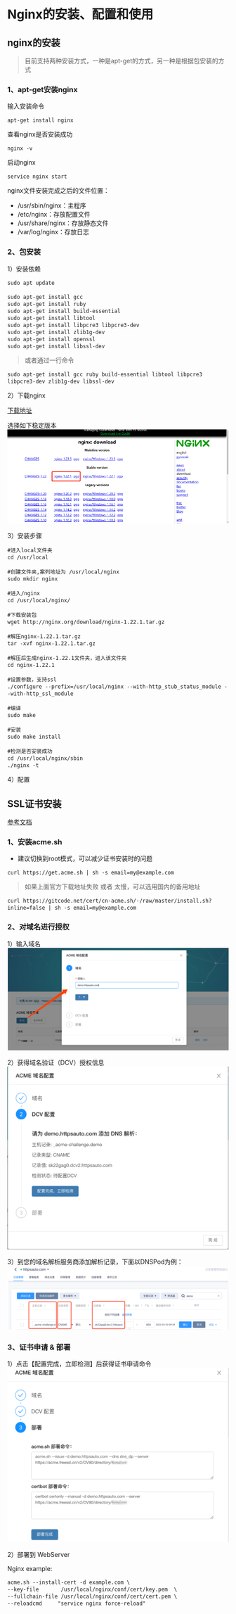# Nginx的安装、配置和使用

## nginx的安装

>  目前支持两种安装方式，一种是apt-get的方式，另一种是根据包安装的方式

### 1、apt-get安装nginx

输入安装命令
```
apt-get install nginx
```

查看nginx是否安装成功
```
nginx -v
```

启动nginx
```
service nginx start
```

nginx文件安装完成之后的文件位置：

- /usr/sbin/nginx：主程序
- /etc/nginx：存放配置文件
- /usr/share/nginx：存放静态文件
- /var/log/nginx：存放日志

### 2、包安装

1）安装依赖

```
sudo apt update

sudo apt-get install gcc
sudo apt-get install ruby
sudo apt-get install build-essential
sudo apt-get install libtool
sudo apt-get install libpcre3 libpcre3-dev
sudo apt-get install zlib1g-dev
sudo apt-get install openssl
sudo apt-get install libssl-dev
```
> 或者通过一行命令
```
sudo apt-get install gcc ruby build-essential libtool libpcre3 libpcre3-dev zlib1g-dev libssl-dev
```

2）下载nginx

[下载地址](http://nginx.org/en/download.html)

选择如下稳定版本
<img src="./images/nginx_download.png" />

3）安装步骤

```
#进入local文件夹
cd /usr/local

#创建文件夹,案列地址为 /usr/local/nginx
sudo mkdir nginx

#进入/nginx
cd /usr/local/nginx/

#下载安装包
wget http://nginx.org/download/nginx-1.22.1.tar.gz

#解压nginx-1.22.1.tar.gz
tar -xvf nginx-1.22.1.tar.gz

#解压后生成nginx-1.22.1文件夹，进入该文件夹
cd nginx-1.22.1

#设置参数，支持ssl
./configure --prefix=/usr/local/nginx --with-http_stub_status_module --with-http_ssl_module

#编译
sudo make

#安装
sudo make install

#检测是否安装成功
cd /usr/local/nginx/sbin
./nginx -t 
```

4）配置


## SSL证书安装

[参考文档](https://normalcoder.com/tech-essay/ssl/automate-ssl-certificate-by-freessl-acme-v2/)

### 1、安装acme.sh
- 建议切换到root模式，可以减少证书安装时的问题
```
curl https://get.acme.sh | sh -s email=my@example.com
```

> 如果上面官方下载地址失败 或者 太慢，可以选用国内的备用地址
```
curl https://gitcode.net/cert/cn-acme.sh/-/raw/master/install.sh?inline=false | sh -s email=my@example.com
```

### 2、对域名进行授权

1）输入域名
<img src="./images/nginx_ssl_ym.png" />

2）获得域名验证（DCV）授权信息
<img src="./images/nginx_ssl_dcv.png" />

3）到您的域名解析服务商添加解析记录，下面以DNSPod为例：
<img src="./images/nginx_ssl_dns.png" />

### 3、证书申请 & 部署

1）点击【配置完成，立即检测】后获得证书申请命令
<img src="./images/nginx_ssl_bs.png" />

2）部署到 WebServer

Nginx example:
```
acme.sh --install-cert -d example.com \
--key-file       /usr/local/nginx/conf/cert/key.pem  \
--fullchain-file /usr/local/nginx/conf/cert/cert.pem \
--reloadcmd     "service nginx force-reload"
```